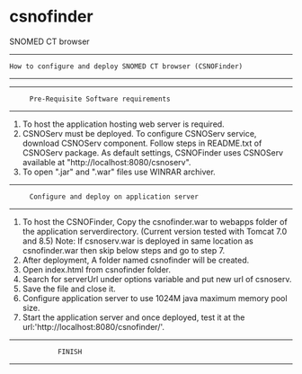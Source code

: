 # csnofinder
SNOMED CT browser

*******************************************************************************************
	How to configure and deploy SNOMED CT browser (CSNOFinder)
*******************************************************************************************
*******************************************************************************************
	     Pre-Requisite Software requirements
*******************************************************************************************
1. To host the application hosting web server is required.
2. CSNOServ must be deployed.
	To configure CSNOServ service, download CSNOServ component.
	Follow steps in README.txt of CSNOServ package.
	As default settings, CSNOFinder uses CSNOServ available at "http://localhost:8080/csnoserv".
3. To open ".jar" and ".war" files use WINRAR archiver.

*********************************************************************************************
	     Configure and deploy on application server
*********************************************************************************************
1. To host the CSNOFinder, Copy the csnofinder.war to webapps folder of the application serverdirectory. (Current version tested with Tomcat 7.0 and 8.5)
	Note: If csnoserv.war is deployed in same location as csnofinder.war then skip below steps and go to step 7. 
2. After deployment, A folder named csnofinder will be created.
3. Open index.html from csnofinder folder.
4. Search for serverUrl under options variable and put new url of csnoserv.
6. Save the file and close it.
7. Configure application server to use 1024M java maximum memory pool size.
8. Start the application server and once deployed, test it at the url:'http://localhost:8080/csnofinder/'. 

********************************************************************************
				FINISH
********************************************************************************
